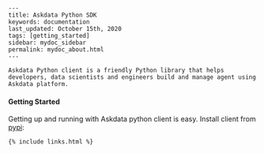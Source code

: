 
    ---
    title: Askdata Python SDK
    keywords: documentation
    last_updated: October 15th, 2020
    tags: [getting_started]
    sidebar: mydoc_sidebar
    permalink: mydoc_about.html
    ---

    Askdata Python client is a friendly Python library that helps developers, data scientists and engineers build and manage agent using Askdata platform.

#### Getting Started

Getting up and running with Askdata python client is easy. Install client from [pypi](https://pypi.org/project/askdata-api-python-client/):

  




    {% include links.html %}

    
